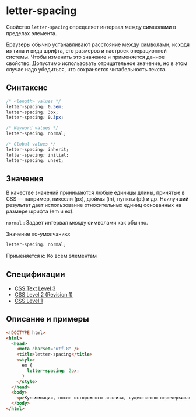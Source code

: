 # letter-spacing

Свойство `letter-spacing` определяет интервал между символами в пределах элемента.

Браузеры обычно устанавливают расстояние между символами, исходя из типа и вида шрифта, его размеров и настроек операционной системы. Чтобы изменить это значение и применяется данное свойство. Допустимо использовать отрицательное значение, но в этом случае надо убедиться, что сохраняется читабельность текста.

## Синтаксис

```css
/* <length> values */
letter-spacing: 0.3em;
letter-spacing: 3px;
letter-spacing: 0.3px;

/* Keyword values */
letter-spacing: normal;

/* Global values */
letter-spacing: inherit;
letter-spacing: initial;
letter-spacing: unset;
```

## Значения

В качестве значений принимаются любые единицы длины, принятые в CSS — например, пиксели (px), дюймы (in), пункты (pt) и др. Наилучший результат дает использование относительных единиц основанных на размере шрифта (em и ex).

`normal`
: Задает интервал между символами как обычно.

Значение по-умолчанию:

```css
letter-spacing: normal;
```

Применяется к: Ко всем элементам

## Спецификации

- [CSS Text Level 3](http://dev.w3.org/csswg/css3-text/#letter-spacing-property)
- [CSS Level 2 (Revision 1)](http://www.w3.org/TR/CSS2/text.html#propdef-letter-spacing)
- [CSS Level 1](http://www.w3.org/TR/CSS1/#letter-spacing)

## Описание и примеры

```html
<!DOCTYPE html>
<html>
  <head>
    <meta charset="utf-8" />
    <title>letter-spacing</title>
    <style>
      em {
        letter-spacing: 2px;
      }
    </style>
  </head>
  <body>
    <p>Кульминация, после осторожного анализа, существенно перечеркивает экваториальный большой круг небесной сферы, как это случилось в 1994 году с кометой <em>Шумейкеpов-Леви 9</em>.</p>
  </body>
</html>
```
